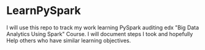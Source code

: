 # LearnPySpark
I will use this repo to track my work learning PySpark auditing edx  "Big Data Analytics Using Spark" Course. I will document steps I took and hopefully Help others who have similar learning objectives.
